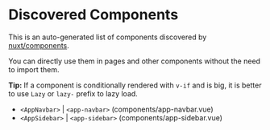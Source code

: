 # Discovered Components

This is an auto-generated list of components discovered by [nuxt/components](https://github.com/nuxt/components).

You can directly use them in pages and other components without the need to import them.

**Tip:** If a component is conditionally rendered with `v-if` and is big, it is better to use `Lazy` or `lazy-` prefix to lazy load.

- `<AppNavbar>` | `<app-navbar>` (components/app-navbar.vue)
- `<AppSidebar>` | `<app-sidebar>` (components/app-sidebar.vue)
